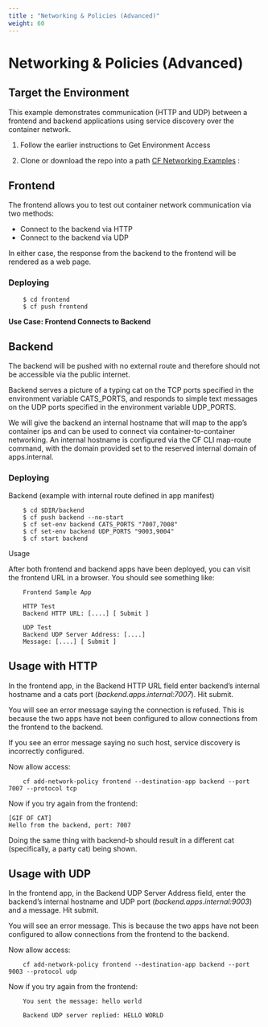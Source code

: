 ```yaml
---
title : "Networking & Policies (Advanced)"
weight: 60
---
```


# Networking & Policies (Advanced)
## Target the Environment

This example demonstrates communication (HTTP and UDP) between a frontend and backend applications using service discovery over the container network.

1) Follow the earlier instructions to Get Environment Access

1) Clone or download the repo into a path [CF Networking Examples](https://github.com/nicksterling/cf-networking-examples) :

## Frontend

The frontend allows you to test out container network communication via two methods:

- Connect to the backend via HTTP
- Connect to the backend via UDP

In either case, the response from the backend to the frontend will be rendered as a web page.

### Deploying

        $ cd frontend
        $ cf push frontend

**Use Case: Frontend Connects to Backend**

## Backend

The backend will be pushed with no external route and therefore should not be accessible via the public internet.

Backend serves a picture of a typing cat on the TCP ports specified in the environment variable CATS_PORTS, and responds to simple text messages on the UDP ports specified in the environment variable UDP_PORTS.

We will give the backend an internal hostname that will map to the app’s container ips and can be used to connect via container-to-container networking. An internal hostname is configured via the CF CLI map-route command, with the domain provided set to the reserved internal domain of apps.internal.
### Deploying

Backend (example with internal route defined in app manifest)

        $ cd $DIR/backend
        $ cf push backend --no-start
        $ cf set-env backend CATS_PORTS "7007,7008"
        $ cf set-env backend UDP_PORTS "9003,9004"
        $ cf start backend

Usage

After both frontend and backend apps have been deployed, you can visit the frontend URL in a browser. You should see something like:

        Frontend Sample App

        HTTP Test
        Backend HTTP URL: [....] [ Submit ]

        UDP Test
        Backend UDP Server Address: [....]
        Message: [....] [ Submit ]

## Usage with HTTP

In the frontend app, in the Backend HTTP URL field enter backend’s internal hostname and a cats port (_backend.apps.internal:7007_). Hit submit.

You will see an error message saying the connection is refused. This is because the two apps have not been configured to allow connections from the frontend to the backend.

If you see an error message saying no such host, service discovery is incorrectly configured.

Now allow access:

        cf add-network-policy frontend --destination-app backend --port 7007 --protocol tcp

Now if you try again from the frontend:

    [GIF OF CAT]
    Hello from the backend, port: 7007

Doing the same thing with backend-b should result in a different cat (specifically, a party cat) being shown.

## Usage with UDP

In the frontend app, in the Backend UDP Server Address field, enter the backend’s internal hostname and UDP port (_backend.apps.internal:9003_) and a message. Hit submit.

You will see an error message. This is because the two apps have not been configured to allow connections from the frontend to the backend.

Now allow access:

        cf add-network-policy frontend --destination-app backend --port 9003 --protocol udp

Now if you try again from the frontend:

        You sent the message: hello world

        Backend UDP server replied: HELLO WORLD
